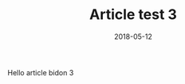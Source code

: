 ﻿---
layout: post
title: Article test 3
date: 2018-05-12
categories: []
tags: []
---

Hello article bidon 3

